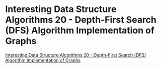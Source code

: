 # Interesting Data Structure Algorithms 20 - Depth-First Search (DFS) Algorithm Implementation of Graphs
[Interesting Data Structure Algorithms 20 - Depth-First Search (DFS) Algorithm Implementation of Graphs](https://aiwithcloud.com/2022/09/19/interesting_data_structure_algorithms_20___depth_first_search_dfs_algorithm_implementation_of_graphs/)